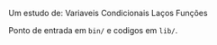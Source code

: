 Um estudo de:
Variaveis
Condicionais
Laços
Funções

Ponto de entrada em `bin/` e codigos em `lib/`.
